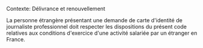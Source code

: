 Contexte: Délivrance et renouvellement

La personne étrangère présentant une demande de carte d'identité de journaliste professionnel doit respecter les dispositions du présent code relatives aux conditions d'exercice d'une activité salariée par un étranger en France.